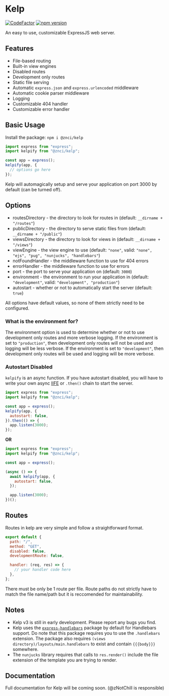 # Kelp

[![CodeFactor](https://www.codefactor.io/repository/github/znci/kelp/badge/main)](https://www.codefactor.io/repository/github/znci/kelp/overview/main)
[![npm version](https://badge.fury.io/js/@znci%2Fkelp.svg)](https://badge.fury.io/js/@znci%2Fkelp)

An easy to use, customizable ExpressJS web server.

## Features

- File-based routing
- Built-in view engines
- Disabled routes
- Development only routes
- Static file serving
- Automatic `express.json` and `express.urlencoded` middleware
- Automatic cookie parser middleware
- Logging
- Customizable 404 handler
- Customizable error handler

## Basic Usage

Install the package: `npm i @znci/kelp`

```js
import express from "express";
import kelpify from "@znci/kelp";

const app = express();
kelpify(app, {
  // options go here
});
```

Kelp will automagically setup and serve your application on port 3000 by default (can be turned off).

## Options

- routesDirectory - the directory to look for routes in (default: `__dirname + "/routes"`)
- publicDirectory - the directory to serve static files from (default: `__dirname + "/public"`)
- viewsDirectory - the directory to look for views in (default: `__dirname + "/views"`)
- viewEngine - the view engine to use (default: `"none"`, valid: `"none", "ejs", "pug", "nunjucks", "handlebars"`)
- notFoundHandler - the middleware function to use for 404 errors
- errorHandler - the middleware function to use for errors
- port - the port to serve your application on (default: `3000`)
- environment - the environment to run your application in (default: `"development"`, valid: `"development", "production"`)
- autostart - whether or not to automatically start the server (default: `true`)

All options have default values, so none of them strictly need to be configured.

### What is the environment for?

The environment option is used to determine whether or not to use development only routes and more verbose logging. If the environment is set to `"production"`, then development only routes will not be used and logging will be less verbose. If the environment is set to `"development"`, then development only routes will be used and logging will be more verbose.

### Autostart Disabled

`kelpify` is an async function. If you have autostart disabled, you will have to write your own async [IIFE](https://developer.mozilla.org/en-US/docs/Glossary/IIFE) or `.then()` chain to start the server.

```js
import express from "express";
import kelpify from "@znci/kelp";

const app = express();
kelpify(app, {
  autostart: false,
}).then(() => {
  app.listen(3000);
});
```

**OR**

```js
import express from "express";
import kelpify from "@znci/kelp";

const app = express();

(async () => {
  await kelpify(app, {
    autostart: false,
  });

  app.listen(3000);
})();
```

## Routes

Routes in kelp are very simple and follow a straightforward format.

```js
export default {
  path: "/",
  method: "GET",
  disabled: false,
  developmentRoute: false,

  handler: (req, res) => {
    // your handler code here
  },
};
```

There must be only be 1 route per file. Route paths do not strictly have to match the file name/path but it is reccomended for maintainability.

## Notes

- Kelp v3 is still in early development. Please report any bugs you find.
- Kelp uses the [`express-handlebars`](https://www.npmjs.com/package/express-handlebars) package by default for Handlebars support. Do note that this package requires you to use the `.handlebars` extension. The package also requires `(views directory)/layouts/main.handlebars` to exist and contain `{{{body}}}` somewhere.
- The `nunjucks` library requires that calls to `res.render()` include the file extension of the template you are trying to render.

## Documentation

Full documentation for Kelp will be coming soon. (@zNotChill is responsible)
